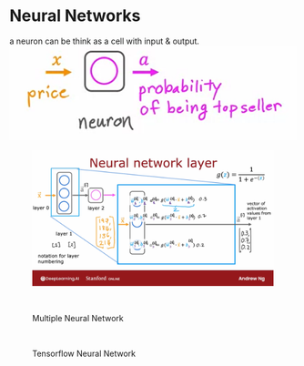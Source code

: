 # Neural Networks

a neuron can be think as a cell with input & output. ![](<../../.gitbook/assets/image (7) (1) (1) (1).png>)



<figure><img src="../../.gitbook/assets/image (15).png" alt=""><figcaption></figcaption></figure>

<figure><img src="../../.gitbook/assets/image (12) (1) (1).png" alt=""><figcaption><p>Multiple Neural Network</p></figcaption></figure>

<figure><img src="../../.gitbook/assets/image (13) (1) (1).png" alt=""><figcaption><p>Tensorflow Neural Network</p></figcaption></figure>

<figure><img src="../../.gitbook/assets/image (14) (1).png" alt=""><figcaption></figcaption></figure>
